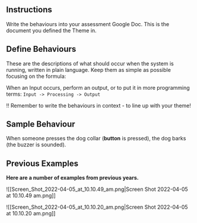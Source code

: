 
## Instructions

Write the behaviours into your assessment Google Doc. This is the document you defined the Theme in.

## Define Behaviours

These are the descriptions of what should occur when the system is running, written in plain language. Keep them as simple as possible focusing on the formula:

When an Input occurs, perform an output, or to put it in more programming terms: `Input -> Processing -> Output`

<aside>
‼️ Remember to write the behaviours in context - to line up with your theme!

</aside>

## Sample Behaviour

When someone presses the dog collar (**button** is pressed), the dog barks (the buzzer is sounded).

## **Previous Examples**

**Here are a number of examples from previous years.**

![[Screen_Shot_2022-04-05_at_10.10.49_am.png|Screen Shot 2022-04-05 at 10.10.49 am.png]]

![[Screen_Shot_2022-04-05_at_10.10.20_am.png|Screen Shot 2022-04-05 at 10.10.20 am.png]]
